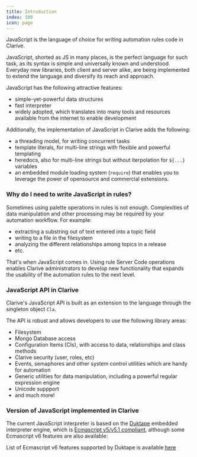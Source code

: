 ```yaml
---
title: Introduction
index: 100
icon: page
---
```


JavaScript is the language of choice for writing automation rules code in Clarive.

JavaScript, shorted as JS in many places, is the perfect language for such task, as its syntax is simple and universally
known and understood. Everyday new libraries, both client and server alike, are being implemented
to extend the language and diversify its reach and approach.

JavaScript has the following attractive features:

- simple-yet-powerful data structures
- fast interpreter
- widely adopted, which translates into many tools and resources available from the internet to
enable development

Additionally, the implementation of JavaScript in Clarive adds the following:

- a threading model, for writing concurrent tasks
- template literals, for multi-line strings with flexible and powerful templating
- heredocs, also for multi-line strings but without iterpolation for `${...}` variables
- an embedded module loading system (`require`) that enables you to leverage the power of
opensource and commercial extensions.

### Why do I need to write JavaScript in rules?

Sometimes using palette operations in rules is not enough. Complexities
of data manipulation and other processing may be required by your automation
workflow. For example:

- extracting a substring out of text entered into a topic field
- writing to a file in the filesystem
- analyzing the different relationships among topics in a release
- etc.

That's when JavaScript comes in. Using rule Server Code operations
enables Clarive administrators to develop new functionality that expands
the usability of the automation rules to the next level.

### JavaScript API in Clarive

Clarive's JavaScript API is built as an extension to the language
through the singleton object `Cla`.

The API is robust and allows developers to use the following
library areas:

- Filesystem
- Mongo Database access
- Configuration Items (CIs), with access to data, relationships and class methods
- Clarive security (user, roles, etc)
- Events, semaphores and other system control utilities which are handy for automation
- Generic utilities for data manipulation, including a powerful regular expression engine
- Unicode suppport
- and much more!

### Version of JavaScript implemented in Clarive

The current JavaScript interpreter is based on the [Duktape](http://duktape.org)
embedded interpreter engine, which
is [Ecmascript v5/v5.1 compliant](http://www.ecma-international.org/ecma-262/5.1/),
although some Ecmascript v6 features are also available:

List of Ecmascript v6 features supported by Duktape is available [here](http://duktape.org/guide.html#es6features)


